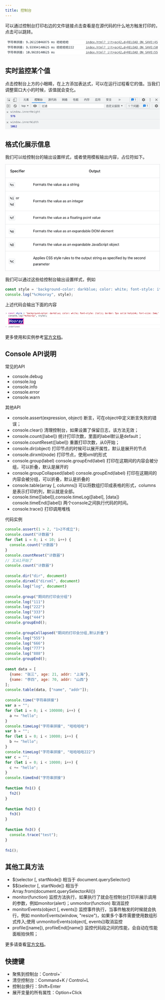 ```yaml
---
title: 控制台
---
```


可以通过控制台打印右边的文件链接点击查看是在源代码的什么地方触发打印的，点击可以跳转。

![p6tp3](../images/p6tp3.png)

## 实时监控某个值

点击控制台上方的小眼睛，在上方添加表达式，可以在运行过程看它的值。当我们调整窗口大小的时候，该值就会变化。

![7ctc7](../images/7ctc7.png)

## 格式化展示信息

我们可以给控制台的输出设置样式，或者使用模板输出内容，占位符如下。

![s86rf](../images/s86rf.png)

我们可以通过这些给控制台输出设置样式，例如

```js
const style = 'background-color: darkblue; color: white; font-style: italic; border: 5px solid hotpink; font-size: 2em;'
console.log("%cHooray", style);
```

上述代码会输出下面的内容

![nmkjl](../images/nmkjl.png)

更多使用和实例参考[官方文档](https://developer.chrome.com/docs/devtools/console/format-style/)。

## Console API说明

常见的API

- console.debug
- console.log
- console.info
- console.error
- console.warn

其他API

- console.assert(expression, object) 断言，可在object中定义断言失败的错误；
- console.clear() 清理控制台，如果设置了保留日志，该方法无效；
- console.count(\[label]) 统计打印次数，里面的label默认是default；
- console.countReset(\[label]) 重置打印次数，从0开始；
- console.dir(object) 打印节点的时候可以展开属性，默认是展开的节点
- console.dirxml(node) 打印节点，使用xml的形式
- console.group(label) console.groupEnd(label) 打印在这期间的内容会被分组，可以折叠，默认是展开的
- console.groupCollapsed(label) console.groupEnd(label) 打印在这期间的内容会被分组，可以折叠，默认是折叠的
- console.table(array \[, columns]) 可以将数组打印成表格的形式，columns是表示打印的列，默认就是全部。
- console.time(\[label]),console.timeLog(\[label], \[data]) console.timeEnd(\[label]) 两个console之间执行代码的时间。
- console.trace() 打印调用堆栈

代码实例

```js
console.assert(1 > 2, "1>2不成立");
console.count("计数器")
for (let i = 0; i < 10; i++) {
  console.count("计数器")
}
console.countReset("计数器")
// 又从1开始了
console.count("计数器")

console.dir("dir", document)
console.dirxml("dirxml", document)
console.log("log", document)

console.group("期间的打印会分组")
console.log("111")
console.log("222")
console.log("333")
console.log("444")
console.groupEnd();

console.groupCollapsed("期间的打印会分组,默认折叠")
console.log("555")
console.log("666")
console.log("777")
console.log("888")
console.groupEnd();

const data = [
  {name: "张三", age: 21, addr: "上海"}, 
  {name: "李四", age: 70, addr: "山西"}
];
console.table(data, ["name", "addr"]);

console.time("字符串拼接")
var a = "";
for (let i = 0; i < 100000; i++) {
  a += "hello";
}
console.timeLog("字符串拼接", "哈哈哈哈")
var b = "";
for (let i = 0; i < 10000; i++) {
  b += "hello";
}
console.timeLog("字符串拼接", "哈哈哈哈222")
var c = "";
for (let i = 0; i < 10000; i++) {
  c += "hello";
}
console.timeEnd("字符串拼接")

function fn1() {
  fn2()
}

function fn2() {
  fn3()
}

function fn3() {
  console.trace("test");
}

fn1();
```

## 其他工具方法

- $(selector \[, startNode]) 相当于 document.querySelector()
- \$$(selector \[, startNode]) 相当于 Array.from(document.querySelectorAll())
- monitor(function) 监控方法执行，如果执行了就会在控制台打印并展示调用的参数，例如monitor(alert)；unmonitor(function) 取消监控
- monitorEvents(object \[, events]) 监控事件执行，当事件触发的时候就会执行，例如 monitorEvents(window, "resize")，如果多个事件需要使用数组形式传入;使用 unmonitorEvents(object\[, events])取消监控
- profile(\[name]), profileEnd(\[name]) 监控代码段之间的性能，会自动在性能面板拍快照；

更多请查看[官方文档](https://developer.chrome.com/docs/devtools/console/utilities/#querySelector-function)。

## 快捷键

- 聚焦到控制台：Control+\`
- 清空控制台：Command+K / Control+L
- 控制台换行：Shift+Enter
- 展开变量的所有属性：Option+Click
